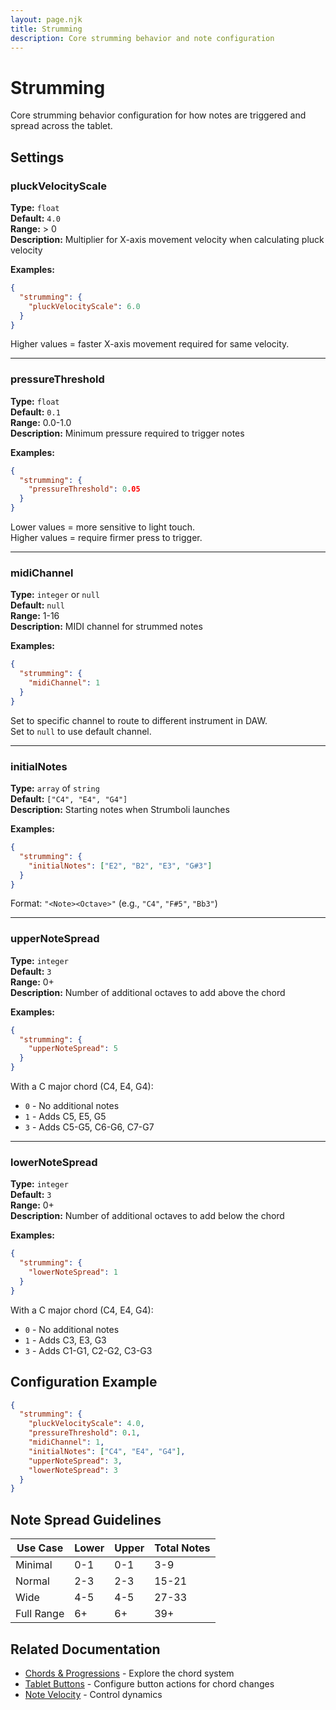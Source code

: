 ```yaml
---
layout: page.njk
title: Strumming
description: Core strumming behavior and note configuration
---
```


# Strumming

Core strumming behavior configuration for how notes are triggered and spread across the tablet.

## Settings

### pluckVelocityScale

**Type:** `float`  
**Default:** `4.0`  
**Range:** > 0  
**Description:** Multiplier for X-axis movement velocity when calculating pluck velocity

**Examples:**
```json
{
  "strumming": {
    "pluckVelocityScale": 6.0
  }
}
```

Higher values = faster X-axis movement required for same velocity.

---

### pressureThreshold

**Type:** `float`  
**Default:** `0.1`  
**Range:** 0.0-1.0  
**Description:** Minimum pressure required to trigger notes

**Examples:**
```json
{
  "strumming": {
    "pressureThreshold": 0.05
  }
}
```

Lower values = more sensitive to light touch.  
Higher values = require firmer press to trigger.

---

### midiChannel

**Type:** `integer` or `null`  
**Default:** `null`  
**Range:** 1-16  
**Description:** MIDI channel for strummed notes

**Examples:**
```json
{
  "strumming": {
    "midiChannel": 1
  }
}
```

Set to specific channel to route to different instrument in DAW.  
Set to `null` to use default channel.

---

### initialNotes

**Type:** `array` of `string`  
**Default:** `["C4", "E4", "G4"]`  
**Description:** Starting notes when Strumboli launches

**Examples:**
```json
{
  "strumming": {
    "initialNotes": ["E2", "B2", "E3", "G#3"]
  }
}
```

Format: `"<Note><Octave>"` (e.g., `"C4"`, `"F#5"`, `"Bb3"`)

---

### upperNoteSpread

**Type:** `integer`  
**Default:** `3`  
**Range:** 0+  
**Description:** Number of additional octaves to add above the chord

**Examples:**
```json
{
  "strumming": {
    "upperNoteSpread": 5
  }
}
```

With a C major chord (C4, E4, G4):
- `0` - No additional notes
- `1` - Adds C5, E5, G5
- `3` - Adds C5-G5, C6-G6, C7-G7

---

### lowerNoteSpread

**Type:** `integer`  
**Default:** `3`  
**Range:** 0+  
**Description:** Number of additional octaves to add below the chord

**Examples:**
```json
{
  "strumming": {
    "lowerNoteSpread": 1
  }
}
```

With a C major chord (C4, E4, G4):
- `0` - No additional notes
- `1` - Adds C3, E3, G3
- `3` - Adds C1-G1, C2-G2, C3-G3

## Configuration Example

```json
{
  "strumming": {
    "pluckVelocityScale": 4.0,
    "pressureThreshold": 0.1,
    "midiChannel": 1,
    "initialNotes": ["C4", "E4", "G4"],
    "upperNoteSpread": 3,
    "lowerNoteSpread": 3
  }
}
```

## Note Spread Guidelines

| Use Case | Lower | Upper | Total Notes |
|----------|-------|-------|-------------|
| Minimal | 0-1 | 0-1 | 3-9 |
| Normal | 2-3 | 2-3 | 15-21 |
| Wide | 4-5 | 4-5 | 27-33 |
| Full Range | 6+ | 6+ | 39+ |

## Related Documentation

- [Chords & Progressions](/about/chords-and-progressions/) - Explore the chord system
- [Tablet Buttons](/about/tablet-buttons/) - Configure button actions for chord changes
- [Note Velocity](/about/note-velocity/) - Control dynamics

